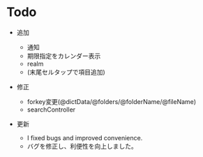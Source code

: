 # Todo

- 追加
    - 通知
    - 期限指定をカレンダー表示
    - realm
    - (末尾セルタップで項目追加)
    
- 修正
    - forkey変更(@dictData/@folders/@folderName/@fileName)
    - searchController

- 更新
    - I fixed bugs and improved convenience.
    - バグを修正し、利便性を向上しました。
